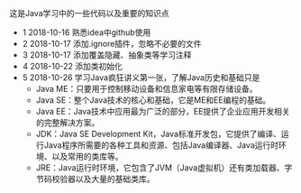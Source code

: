 这是Java学习中的一些代码以及重要的知识点

- 1 2018-10-16 熟悉idea中github使用
- 2 2018-10-17 添加.ignore插件，忽略不必要的文件
- 3 2018-10-17 添加覆盖隐藏、抽象类等学习注释
- 4 2018-10-22 添加类初始化
- 5 2018-10-26 学习Java疯狂讲义第一张，了解Java历史和基础只是
    - Java ME：只要用于控制移动设备和信息家电等有限存储设备。
    - Java SE：整个Java技术的核心和基础，它是ME和EE编程的基础。
    - Java EE：Java技术中应用最为广泛的部分，EE提供了企业应用开发相关的完整解决方案。
    - JDK：Java SE Development Kit，Java标准开发包，它提供了编译、运行Java程序所需要的各种工具和资源、包括Java编译器、Java运行时环境、以及常用的类库等。
    - JRE：Java运行时环境，它包含了JVM（Java虚拟机）还有类加载器、字节码校验器以及大量的基础类库。